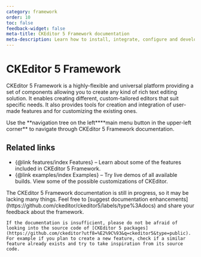 ```yaml
---
category: framework
order: 10
toc: false
feedback-widget: false
meta-title: CKEditor 5 Framework documentation
meta-description: Learn how to install, integrate, configure and develop CKEditor 5 Framework. Browse through API documentation and online samples.
---
```


# CKEditor 5 Framework

CKEditor 5 Framework is a highly-flexible and universal platform providing a set of components allowing you to create any kind of rich text editing solution. It enables creating different, custom-tailored editors that suit specific needs. It also provides tools for creation and integration of user-made features and for customizing the existing ones.

<info-box>
    Use the <span class="navigation-hint_desktop">**navigation tree on the left**</span><span class="navigation-hint_mobile">**main menu button in the upper-left corner**</span> to navigate through CKEditor 5 Framework documentation.
</info-box>

## Related links

 * {@link features/index Features} &ndash; Learn about some of the features included in CKEditor 5 Framework.
 * {@link examples/index Examples} &ndash; Try live demos of all available builds. View some of the possible customizations of CKEditor.

<info-box>
    The CKEditor 5 Framework documentation is still in progress, so it may be lacking many things. Feel free to [suggest documentation enhancements](https://github.com/ckeditor/ckeditor5/labels/type%3Adocs) and share your feedback about the framework.

    If the documentation is insufficient, please do not be afraid of looking into the source code of [CKEditor 5 packages](https://github.com/ckeditor?utf8=%E2%9C%93&q=ckeditor5&type=public). For example if you plan to create a new feature, check if a similar feature already exists and try to take inspiration from its source code.
</info-box>
